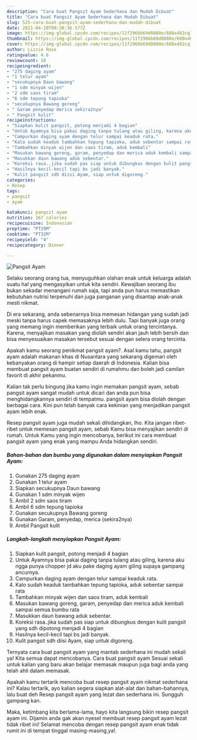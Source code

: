 ```yaml
---
description: "Cara buat Pangsit Ayam Sederhana dan Mudah Dibuat"
title: "Cara buat Pangsit Ayam Sederhana dan Mudah Dibuat"
slug: 525-cara-buat-pangsit-ayam-sederhana-dan-mudah-dibuat
date: 2021-04-28T00:38:36.577Z
image: https://img-global.cpcdn.com/recipes/11f296bb69d0880e/680x482cq70/pangsit-ayam-foto-resep-utama.jpg
thumbnail: https://img-global.cpcdn.com/recipes/11f296bb69d0880e/680x482cq70/pangsit-ayam-foto-resep-utama.jpg
cover: https://img-global.cpcdn.com/recipes/11f296bb69d0880e/680x482cq70/pangsit-ayam-foto-resep-utama.jpg
author: Lizzie Rose
ratingvalue: 4.6
reviewcount: 10
recipeingredient:
- "275 daging ayam"
- "1 telur ayam"
- "secukupnya Daun bawang"
- "1 sdm minyak wijen"
- "2 sdm saos tiram"
- "6 sdm tepung tapioka"
- "secukupnya Bawang goreng"
- " Garam penyedap merica sekira2nya"
- " Pangsit kulit"
recipeinstructions:
- "Siapkan kulit pangsit, potong menjadi 4 bagian"
- "Untuk Ayamnya bisa pakai daging tanpa tulang atau giling, karena aku ngga punya chopper jd aku pake daging ayam giling supaya gampang ancurnya."
- "Campurkan daging ayam dengan telur sampai keaduk rata."
- "Kalo sudah keaduk tambahkan tepung tapioka, aduk sebentar sampai rata"
- "Tambahkan minyak wijen dan saos tiram, aduk kembali"
- "Masukan bawang goreng, garam, penyedap dan merica aduk kembali sampai semua bumbu rata"
- "Masukkan daun bawang aduk sebentar."
- "Koreksi rasa..jika sudah pas siap untuk dibungkus dengan kulit pangsit yang sdh dipotong menjadi 4 bagian"
- "Hasilnya kecil-kecil tapi bs jadi banyak."
- "Kulit pangsit sdh diisi Ayam, siap untuk digoreng."
categories:
- Resep
tags:
- pangsit
- ayam

katakunci: pangsit ayam 
nutrition: 167 calories
recipecuisine: Indonesian
preptime: "PT29M"
cooktime: "PT32M"
recipeyield: "4"
recipecategory: Dinner

---
```



![Pangsit Ayam](https://img-global.cpcdn.com/recipes/11f296bb69d0880e/680x482cq70/pangsit-ayam-foto-resep-utama.jpg)

Selaku seorang orang tua, menyuguhkan olahan enak untuk keluarga adalah suatu hal yang mengasyikan untuk kita sendiri. Kewajiban seorang ibu bukan sekadar menangani rumah saja, tapi anda pun harus memastikan kebutuhan nutrisi terpenuhi dan juga panganan yang disantap anak-anak mesti nikmat.

Di era  sekarang, anda sebenarnya bisa memesan hidangan yang sudah jadi meski tanpa harus capek memasaknya lebih dulu. Tapi banyak juga orang yang memang ingin memberikan yang terbaik untuk orang tercintanya. Karena, menyajikan masakan yang diolah sendiri akan jauh lebih bersih dan bisa menyesuaikan masakan tersebut sesuai dengan selera orang tercinta. 



Apakah kamu seorang penikmat pangsit ayam?. Asal kamu tahu, pangsit ayam adalah makanan khas di Nusantara yang sekarang digemari oleh kebanyakan orang di hampir setiap daerah di Indonesia. Kalian bisa membuat pangsit ayam buatan sendiri di rumahmu dan boleh jadi camilan favorit di akhir pekanmu.

Kalian tak perlu bingung jika kamu ingin memakan pangsit ayam, sebab pangsit ayam sangat mudah untuk dicari dan anda pun bisa menghidangkannya sendiri di tempatmu. pangsit ayam bisa diolah dengan berbagai cara. Kini pun telah banyak cara kekinian yang menjadikan pangsit ayam lebih enak.

Resep pangsit ayam juga mudah sekali dihidangkan, lho. Kita jangan ribet-ribet untuk memesan pangsit ayam, sebab Kamu bisa menyajikan sendiri di rumah. Untuk Kamu yang ingin mencobanya, berikut ini cara membuat pangsit ayam yang enak yang mampu Anda hidangkan sendiri.

<!--inarticleads1-->

##### Bahan-bahan dan bumbu yang digunakan dalam menyiapkan Pangsit Ayam:

1. Gunakan 275 daging ayam
1. Gunakan 1 telur ayam
1. Siapkan secukupnya Daun bawang
1. Gunakan 1 sdm minyak wijen
1. Ambil 2 sdm saos tiram
1. Ambil 6 sdm tepung tapioka
1. Gunakan secukupnya Bawang goreng
1. Gunakan  Garam, penyedap, merica (sekira2nya)
1. Ambil  Pangsit kulit




<!--inarticleads2-->

##### Langkah-langkah menyiapkan Pangsit Ayam:

1. Siapkan kulit pangsit, potong menjadi 4 bagian
1. Untuk Ayamnya bisa pakai daging tanpa tulang atau giling, karena aku ngga punya chopper jd aku pake daging ayam giling supaya gampang ancurnya.
1. Campurkan daging ayam dengan telur sampai keaduk rata.
1. Kalo sudah keaduk tambahkan tepung tapioka, aduk sebentar sampai rata
1. Tambahkan minyak wijen dan saos tiram, aduk kembali
1. Masukan bawang goreng, garam, penyedap dan merica aduk kembali sampai semua bumbu rata
1. Masukkan daun bawang aduk sebentar.
1. Koreksi rasa..jika sudah pas siap untuk dibungkus dengan kulit pangsit yang sdh dipotong menjadi 4 bagian
1. Hasilnya kecil-kecil tapi bs jadi banyak.
1. Kulit pangsit sdh diisi Ayam, siap untuk digoreng.




Ternyata cara buat pangsit ayam yang mantab sederhana ini mudah sekali ya! Kita semua dapat mencobanya. Cara buat pangsit ayam Sesuai sekali untuk kalian yang baru akan belajar memasak maupun juga bagi anda yang telah ahli dalam memasak.

Apakah kamu tertarik mencoba buat resep pangsit ayam nikmat sederhana ini? Kalau tertarik, ayo kalian segera siapkan alat-alat dan bahan-bahannya, lalu buat deh Resep pangsit ayam yang lezat dan sederhana ini. Sungguh gampang kan. 

Maka, ketimbang kita berlama-lama, hayo kita langsung bikin resep pangsit ayam ini. Dijamin anda gak akan nyesel membuat resep pangsit ayam lezat tidak ribet ini! Selamat mencoba dengan resep pangsit ayam enak tidak rumit ini di tempat tinggal masing-masing,ya!.

